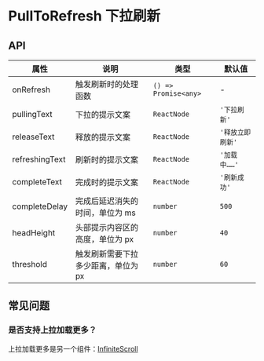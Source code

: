 # PullToRefresh 下拉刷新

<code src="./demos/index.tsx"></code>

## API

| 属性           | 说明                                | 类型                 | 默认值           |
| -------------- | ----------------------------------- | -------------------- | ---------------- |
| onRefresh      | 触发刷新时的处理函数                | `() => Promise<any>` | -                |
| pullingText    | 下拉的提示文案                      | `ReactNode`          | `'下拉刷新'`     |
| releaseText    | 释放的提示文案                      | `ReactNode`          | `'释放立即刷新'` |
| refreshingText | 刷新时的提示文案                    | `ReactNode`          | `'加载中……'`     |
| completeText   | 完成时的提示文案                    | `ReactNode`          | `'刷新成功'`     |
| completeDelay  | 完成后延迟消失的时间，单位为 ms     | `number`             | `500`            |
| headHeight     | 头部提示内容区的高度，单位为 px     | `number`             | `40`             |
| threshold      | 触发刷新需要下拉多少距离，单位为 px | `number`             | `60`             |

## 常见问题

### 是否支持上拉加载更多？

上拉加载更多是另一个组件：[InfiniteScroll](./infinite-scroll)
